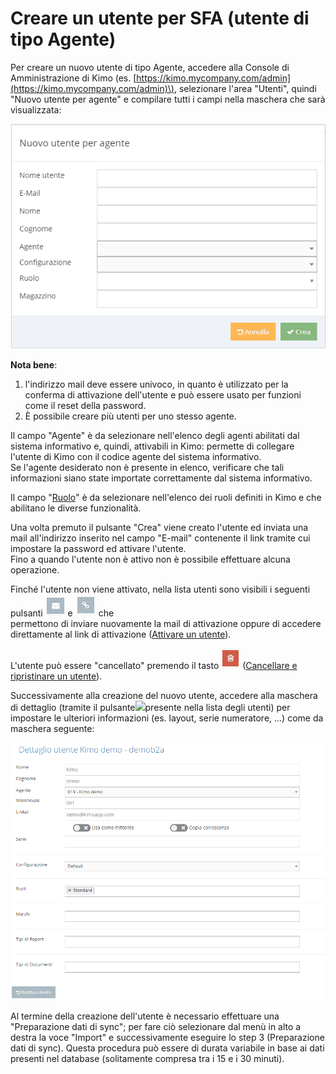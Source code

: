 # Creare un utente per SFA \(utente di tipo Agente\)

Per creare un nuovo utente di tipo Agente, accedere alla Console di Amministrazione di Kimo \(es. [https://kimo.mycompany.com/admin](https://kimo.mycompany.com/admin)\), selezionare l'area "Utenti", quindi "Nuovo utente per agente" e compilare tutti i campi nella maschera che sarà visualizzata:

![](../../.gitbook/assets/nuovo-agente.png)

**Nota bene**: 

1. l'indirizzo mail deve essere univoco, in quanto è utilizzato per la conferma di attivazione dell'utente e può essere usato per funzioni come il reset della password.
2. È possibile creare più utenti per uno stesso agente.

Il campo "Agente" è da selezionare nell'elenco degli agenti abilitati dal sistema informativo e, quindi, attivabili in Kimo: permette di collegare l'utente di Kimo con il codice agente del sistema informativo.  
Se l'agente desiderato non è presente in elenco, verificare che tali informazioni siano state importate correttamente dal sistema informativo.

Il campo "[Ruolo](../ruoli.md)" è da selezionare nell'elenco dei ruoli definiti in Kimo e che abilitano le diverse funzionalità.

Una volta premuto il pulsante "Crea" viene creato l'utente ed inviata una mail all'indirizzo inserito nel campo "E-mail" contenente il link tramite cui impostare la password ed attivare l'utente.  
Fino a quando l'utente non è attivo non è possibile effettuare alcuna operazione.

Finché l'utente non viene attivato, nella lista utenti sono visibili i seguenti pulsanti ![](../../.gitbook/assets/image%20%2817%29.png) e ![](../../.gitbook/assets/image%20%2812%29.png) che  
permettono di inviare nuovamente la mail di attivazione oppure di accedere direttamente al link di attivazione \([Attivare un utente](attivazione-di-un-utente.md)\).

L'utente può essere "cancellato" premendo il tasto ![](../../.gitbook/assets/delete.PNG) \([Cancellare e ripristinare un utente](archiviazione-e-ripristino.md)\).

Successivamente alla creazione del nuovo utente, accedere alla maschera di dettaglio \(tramite il pulsante![](https://s3.amazonaws.com/cdn.freshdesk.com/data/helpdesk/attachments/production/22000944744/original/4x9HKCgjY3XGNWMcPqpU72T_RzvTC8lGyw.png?1485475532)presente nella lista degli utenti\) per impostare le ulteriori informazioni \(es. layout, serie numeratore, ...\) come da maschera seguente:

![](../../.gitbook/assets/image%20%2816%29.png)

Al termine della creazione dell'utente è necessario effettuare una "Preparazione dati di sync"; per fare ciò selezionare dal menù in alto a destra la voce "Import" e successivamente eseguire lo step 3 \(Preparazione dati di sync\). Questa procedura può essere di durata variabile in base ai dati presenti nel database \(solitamente compresa tra i 15 e i 30 minuti\).

